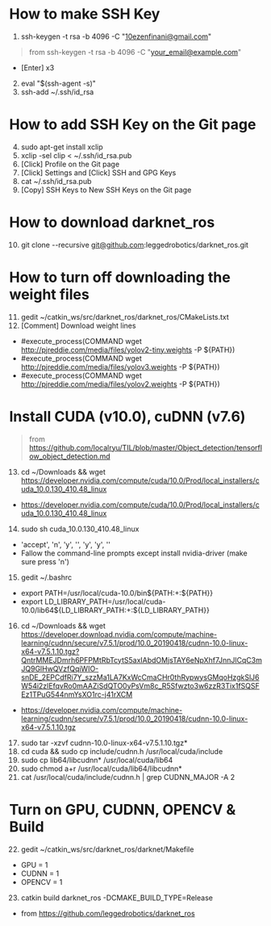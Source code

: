 # How to make SSH Key
1. ssh-keygen -t rsa -b 4096 -C "10ezenfinani@gmail.com"
> from ssh-keygen -t rsa -b 4096 -C "your_email@example.com"
- [Enter] x3
2. eval "$(ssh-agent -s)"
3. ssh-add ~/.ssh/id_rsa
# How to add SSH Key on the Git page
4. sudo apt-get install xclip
5. xclip -sel clip < ~/.ssh/id_rsa.pub
6. [Click] Profile on the Git page
7. [Click] Settings and [Click] SSH and GPG Keys
8. cat ~/.ssh/id_rsa.pub
9. [Copy] SSH Keys to New SSH Keys on the Git page
# How to download darknet_ros
10. git clone --recursive git@github.com:leggedrobotics/darknet_ros.git
# How to turn off downloading the weight files
11. gedit ~/catkin_ws/src/darknet_ros/darknet_ros/CMakeLists.txt
12. [Comment] Download weight lines
- #execute_process(COMMAND wget http://pjreddie.com/media/files/yolov2-tiny.weights -P ${PATH})
- #execute_process(COMMAND wget http://pjreddie.com/media/files/yolov3.weights -P ${PATH})
- #execute_process(COMMAND wget http://pjreddie.com/media/files/yolov2.weights -P ${PATH})
# Install CUDA (v10.0), cuDNN (v7.6)
> from https://github.com/localryu/TIL/blob/master/Object_detection/tensorflow_object_detection.md
13. cd ~/Downloads && wget https://developer.nvidia.com/compute/cuda/10.0/Prod/local_installers/cuda_10.0.130_410.48_linux
- https://developer.nvidia.com/compute/cuda/10.0/Prod/local_installers/cuda_10.0.130_410.48_linux
14. sudo sh cuda_10.0.130_410.48_linux
- 'accept', 'n', 'y', '', 'y', 'y', ''
- Fallow the command-line prompts except install nvidia-driver (make sure press 'n')
15. gedit ~/.bashrc
- export PATH=/usr/local/cuda-10.0/bin${PATH:+:${PATH}}
- export LD_LIBRARY_PATH=/usr/local/cuda-10.0/lib64${LD_LIBRARY_PATH:+:${LD_LIBRARY_PATH}}
16. cd ~/Downloads && wget https://developer.download.nvidia.com/compute/machine-learning/cudnn/secure/v7.5.1/prod/10.0_20190418/cudnn-10.0-linux-x64-v7.5.1.10.tgz?QntrMMEJDmrh6PFPMtRbTcytS5axIAbdOMjsTAY6eNpXhf7JnnJlCqC3mJQ9GlHwQVzfQqiWIO-snDE_2EPCdfRi7Y_szzMa1LA7KxWcCmaCHr0thRypwysGMqoHzgkSlJ6W54i2zlEfqvRo0mAAZiSdQTO0yPsVm8c_R5Sfwzto3w6zzR3Tix1fSQSFEz1TPuG544nmYsXO1rc-j41rXCM
- https://developer.nvidia.com/compute/machine-learning/cudnn/secure/v7.5.1/prod/10.0_20190418/cudnn-10.0-linux-x64-v7.5.1.10.tgz
17. sudo tar -xzvf cudnn-10.0-linux-x64-v7.5.1.10.tgz* 
18. cd cuda && sudo cp include/cudnn.h /usr/local/cuda/include
19. sudo cp lib64/libcudnn* /usr/local/cuda/lib64
20. sudo chmod a+r /usr/local/cuda/lib64/libcudnn*
21. cat /usr/local/cuda/include/cudnn.h | grep CUDNN_MAJOR -A 2

# Turn on GPU, CUDNN, OPENCV & Build
22. gedit ~/catkin_ws/src/darknet_ros/darknet/Makefile
- GPU = 1
- CUDNN = 1
- OPENCV = 1
23. catkin build darknet_ros -DCMAKE_BUILD_TYPE=Release
- from https://github.com/leggedrobotics/darknet_ros
